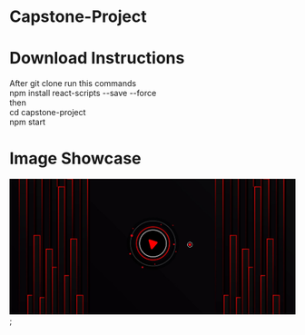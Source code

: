 # Capstone-Project

# Download Instructions

After git clone run this commands \
npm install react-scripts --save --force \
then \
cd capstone-project \
npm start

# Image Showcase

![](/capstone-project/src/assets/images/ShowCaseImages/Screenshot_1.jpg);